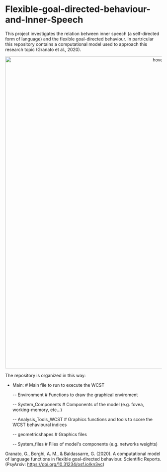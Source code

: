 # Flexible-goal-directed-behaviour-and-Inner-Speech

This project investigates the relation between inner speech (a self-directed form of language) and the flexible goal-directed behaviour. In partricular this repository contains a computational model used to approach this research topic (Granato et al., 2020).


<p align="center">
  <img src="https://github.com/GiovanniGranato/Flexible-goal-directed-behaviour-and-Inner-Speech/blob/master/Functional_and_computaitonal_schema.jpg?raw=true" width="1000" title="hover text">
</p>

The repository is organized in this way:

- Main:                                                                                       # Main file to run to execute the WCST

    -- Environment                                                                            # Functions to draw the graphical enviroment
    
    -- System_Components                                                                      # Components of the model (e.g. fovea, working-memory, etc...)
    
    -- Analysis_Tools_WCST                                                                    # Graphics functions and tools to score the WCST behavioural indices
    
    -- geometricshapes                                                                        # Graphics files 
    
    -- System_files                                                                           # Files of model's components (e.g. networks weights)
      
      
      
Granato, G., Borghi, A. M., & Baldassarre, G. (2020). A computational model of language functions in flexible goal-directed behaviour. Scientific Reports. (PsyArxiv: https://doi.org/10.31234/osf.io/kn3vc)
